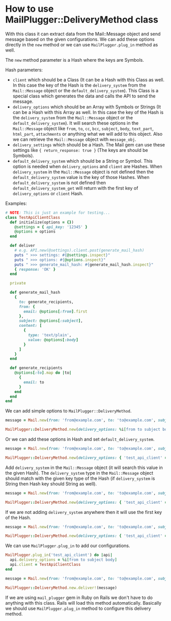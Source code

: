 # How to use MailPlugger::DeliveryMethod class

With this class it can extract data from the Mail::Message object and send message based on the given configurations. We can add these options directly in the `new` method or we can use `MailPlugger.plug_in` method as well.

The `new` method parameter is a Hash where the keys are Symbols.

Hash parameters:
- `client` which should be a Class (It can be a Hash with this Class as well. In this case the key of the Hash is the `delivery_system` from the `Mail::Message` object or the `default_delivery_system`). This Class is a special class which generates the data and calls the API to send the message.
- `delivery_options` which should be an Array with Symbols or Strings (It can be a Hash with this Array as well. In this case the key of the Hash is the `delivery_system` from the `Mail::Message` object or the `default_delivery_system`). It will search these options in the `Mail::Message` object like `from`, `to`, `cc`, `bcc`, `subject`, `body`, `text_part`, `html_part`, `attachments` or anything what we will add to this object. Also we can retrieve the `Mail::Message` object with `message_obj`.
- `delivery_settings` which should be a Hash. The Mail gem can use these settings like `{ return_response: true }` (The keys are should be Symbols).
- `default_delivery_system` which should be a String or Symbol. This option is needed when `delivery_options` and `client` are Hashes. When `delivery_system` in the `Mail::Message` object is not defined then the `default_delivery_system` value is the key of those Hashes. When `default_delivery_system` is not defined then `default_delivery_system_get` will return with the first key of `delivery_options` or `client` Hash.

Examples:

```ruby
# NOTE: This is just an example for testing...
class TestApiClientClass
  def initialize(options = {})
    @settings = { api_key: '12345' }
    @options = options
  end

  def deliver
    # e.g. API.new(@settings).client.post(generate_mail_hash)
    puts " >>> settings: #{@settings.inspect}"
    puts " >>> options: #{@options.inspect}"
    puts " >>> generate_mail_hash: #{generate_mail_hash.inspect}"
    { response: 'OK' }
  end

  private

  def generate_mail_hash
    {
      to: generate_recipients,
      from: {
        email: @options[:from].first
      },
      subject: @options[:subject],
      content: [
        {
          type: 'text/plain',
          value: @options[:body]
        }
      ]
    }
  end

  def generate_recipients
    @options[:to].map do |to|
      {
        email: to
      }
    end
  end
end
```

We can add simple options to `MailPlugger::DeliveryMethod`.

```ruby
message = Mail.new(from: 'from@example.com', to: 'to@example.com', subject: 'Test email', body: 'Test email body')

MailPlugger::DeliveryMethod.new(delivery_options: %i[from to subject body], client: TestApiClientClass).deliver!(message)
```

Or we can add these options in Hash and set `default_delivery_system`.

```ruby
message = Mail.new(from: 'from@example.com', to: 'to@example.com', subject: 'Test email', body: 'Test email body')

MailPlugger::DeliveryMethod.new(delivery_options: { 'test_api_client' => %i[from to subject body] }, client: { 'test_api_client' => TestApiClientClass }, default_delivery_system: 'test_api_client').deliver!(message)
```

Add `delivery_system` in the `Mail::Message` object (it will search this value in the given Hash). The `delivery_system` type in the `Mail::Message` object should match with the given key type of the Hash (if `delivery_system` is String then Hash key should String as well).

```ruby
message = Mail.new(from: 'from@example.com', to: 'to@example.com', subject: 'Test email', body: 'Test email body', delivery_system: 'test_api_client')

MailPlugger::DeliveryMethod.new(delivery_options: { 'test_api_client' => %i[from to subject body] }, client: { 'test_api_client' => TestApiClientClass }).deliver!(message)
```

If we are not adding `delivery_system` anywhere then it will use the first key of the Hash.

```ruby
message = Mail.new(from: 'from@example.com', to: 'to@example.com', subject: 'Test email', body: 'Test email body')

MailPlugger::DeliveryMethod.new(delivery_options: { 'test_api_client' => %i[from to subject body] }, client: { 'test_api_client' => TestApiClientClass }).deliver!(message)
```

We can use `MailPlugger.plug_in` to add our configurations.

```ruby
MailPlugger.plug_in('test_api_client') do |api|
  api.delivery_options = %i[from to subject body]
  api.client = TestApiClientClass
end

message = Mail.new(from: 'from@example.com', to: 'to@example.com', subject: 'Test email', body: 'Test email body')

MailPlugger::DeliveryMethod.new.deliver!(message)
```

If we are using `mail_plugger` gem in Ruby on Rails we don't have to do anything with this class. Rails will load this method automatically. Basically we should use `MailPlugger.plug_in` method to configure this delivery method.
